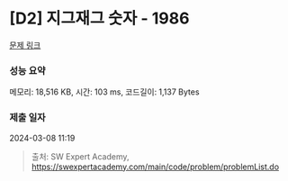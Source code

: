 # [D2] 지그재그 숫자 - 1986 

[문제 링크](https://swexpertacademy.com/main/code/problem/problemDetail.do?contestProbId=AV5PxmBqAe8DFAUq) 

### 성능 요약

메모리: 18,516 KB, 시간: 103 ms, 코드길이: 1,137 Bytes

### 제출 일자

2024-03-08 11:19



> 출처: SW Expert Academy, https://swexpertacademy.com/main/code/problem/problemList.do